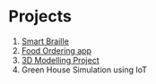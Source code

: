 # Projects
1. [Smart Braille](https://github.com/carbonvibes/Projects/tree/Smart-Braille)
2. [Food Ordering app](https://github.com/carbonvibes/Projects/tree/Food-Ordering-app)
3. [3D Modelling Project](https://github.com/carbonvibes/Projects/tree/3D-Modeling)
4. Green House Simulation using IoT
